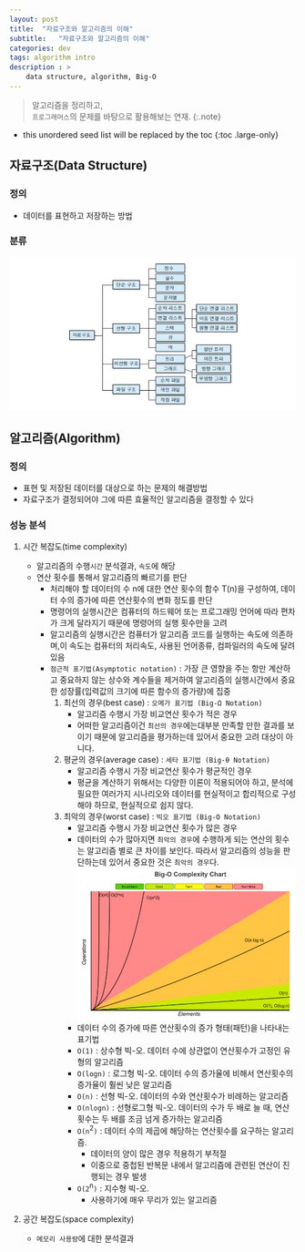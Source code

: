 ```yaml
---
layout: post
title:  "자료구조와 알고리즘의 이해"
subtitle:   "자료구조와 알고리즘의 이해"
categories: dev
tags: algorithm intro
description : >
    data structure, algorithm, Big-O
---
```


> 알고리즘을 정리하고, <br/>
`프로그래머스`의 문제를 바탕으로 활용해보는 연재.
{:.note}

<!--more-->

* this unordered seed list will be replaced by the toc
{:toc .large-only}

## 자료구조(Data Structure)
### 정의
- 데이터를 표현하고 저장하는 방법

### 분류
![자료구조의 분류](/assets/img/dev/algorithm/2021-03-21-algorithm-datastructure.png)

## 알고리즘(Algorithm)
### 정의
- 표현 및 저장된 데이터를 대상으로 하는 문제의 해결방법
- 자료구조가 결정되어야 그에 따른 효율적인 알고리즘을 결정할 수 있다
  
### 성능 분석
1. 시간 복잡도(time complexity)
   - 알고리즘의 수행`시간` 분석결과, `속도`에 해당
   - 연산 횟수를 통해서 알고리즘의 빠르기를 판단
     - 처리해야 할 데이터의 수 n에 대한 연산 횟수의 함수 T(n)을 구성하여, 데이터 수의 증가에 따른 연산횟수의 변화 정도를 판단
     - 명령어의 실행시간은 컴퓨터의 하드웨어 또는 프로그래밍 언어에 따라 편차가 크게 달라지기 때문에 명령어의 실행 횟수만을 고려
     - 알고리즘의 실행시간은 컴퓨터가 알고리즘 코드를 실행하는 속도에 의존하며,이 속도는 컴퓨터의 처리속도, 사용된 언어종류, 컴파일러의 속도에 달려있음
     - `점근적 표기법(Asymptotic notation)` : 가장 큰 영향을 주는 항만 계산하고 중요하지 않는 상수와 계수들을 제거하여 알고리즘의 실행시간에서 중요한 성장률(입력값의 크기에 따른 함수의 증가량)에 집중
       1. 최선의 경우(best case) : `오메가 표기법 (Big-Ω Notation)`
          - 알고리즘 수행시 가장 비교연산 횟수가 적은 경우
          - 어떠한 알고리즘이건 `최선의 경우`에는대부분 만족할 만한 결과를 보이기 때문에 알고리즘을 평가하는데 있어서 중요한 고려 대상이 아니다.
       1. 평균의 경우(average case) : `세타 표기법 (Big-θ Notation)`
          - 알고리즘 수행시 가장 비교연산 횟수가 평균적인 경우
          - 평균을 계산하기 위해서는 다양한 이론이 적용되어야 하고, 분석에 필요한 여러가지 시나리오와 데이터를 현실적이고 합리적으로 구성해야 하므로, 현실적으로 쉽지 않다.
       1. 최악의 경우(worst case) : `빅오 표기법 (Big-O Notation)`
          - 알고리즘 수행시 가장 비교연산 횟수가 많은 경우
          - 데이터의 수가 많아지면 `최악의 경우`에 수행하게 되는 연산의 횟수는 알고리즘 별로 큰 차이를 보인다. 따라서 알고리즘의 성능을 판단하는데 있어서 중요한 것은 `최악의 경우`다.
![빅오 복잡도 차트](/assets/img/dev/algorithm/2021-03-21-algorithm-bigO.png)
          - 데이터 수의 증가에 따른 연산횟수의 증가 형태(패턴)을 나타내는 표기법
          - `O(1)` : 상수형 빅-오. 데이터 수에 상관없이 연산횟수가 고정인 유형의 알고리즘
          - `O(logn)` : 로그형 빅-오. 데이터 수의 증가율에 비해서 연산횟수의 증가율이 훨씬 낮은 알고리즘
          - `O(n)` : 선형 빅-오. 데이터의 수와 연산횟수가 비례하는 알고리즘
          - `O(nlogn)` : 선형로그형 빅-오. 데이터의 수가 두 배로 늘 때, 연산횟수는 두 배를 조금 넘게 증가하는 알고리즘
          - `O(n`<sup>2</sup>`)` : 데이터 수의 제곱에 해당하는 연산횟수를 요구하는 알고리즘.
            - 데이터의 양이 많은 경우 적용하기 부적절
            - 이중으로 중첩된 반복문 내에서 알고리즘에 관련된 연산이 진행되는 경우 발생
          - `O(2`<sup>n</sup>`)` : 지수형 빅-오. 
            - 사용하기에 매우 무리가 있는 알고리즘 

1. 공간 복잡도(space complexity)
   - `메모리 사용량`에 대한 분석결과